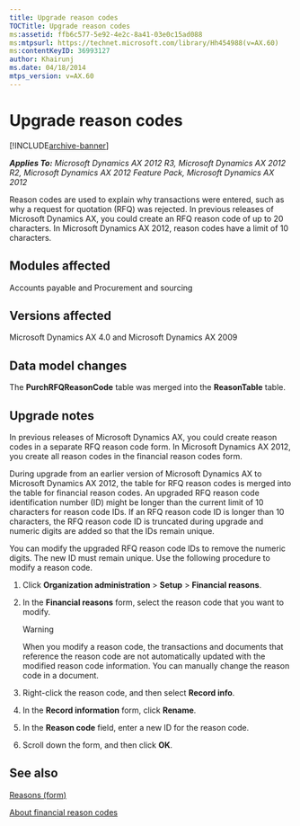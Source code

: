 ```yaml
---
title: Upgrade reason codes
TOCTitle: Upgrade reason codes
ms:assetid: ffb6c577-5e92-4e2c-8a41-03e0c15ad088
ms:mtpsurl: https://technet.microsoft.com/library/Hh454988(v=AX.60)
ms:contentKeyID: 36993127
author: Khairunj
ms.date: 04/18/2014
mtps_version: v=AX.60
---
```


# Upgrade reason codes 


[!INCLUDE[archive-banner](includes/archive-banner.md)]


_**Applies To:** Microsoft Dynamics AX 2012 R3, Microsoft Dynamics AX 2012 R2, Microsoft Dynamics AX 2012 Feature Pack, Microsoft Dynamics AX 2012_

Reason codes are used to explain why transactions were entered, such as why a request for quotation (RFQ) was rejected. In previous releases of Microsoft Dynamics AX, you could create an RFQ reason code of up to 20 characters. In Microsoft Dynamics AX 2012, reason codes have a limit of 10 characters.

## Modules affected

Accounts payable and Procurement and sourcing

## Versions affected

Microsoft Dynamics AX 4.0 and Microsoft Dynamics AX 2009

## Data model changes

The **PurchRFQReasonCode** table was merged into the **ReasonTable** table.

## Upgrade notes

In previous releases of Microsoft Dynamics AX, you could create reason codes in a separate RFQ reason code form. In Microsoft Dynamics AX 2012, you create all reason codes in the financial reason codes form.

During upgrade from an earlier version of Microsoft Dynamics AX to Microsoft Dynamics AX 2012, the table for RFQ reason codes is merged into the table for financial reason codes. An upgraded RFQ reason code identification number (ID) might be longer than the current limit of 10 characters for reason code IDs. If an RFQ reason code ID is longer than 10 characters, the RFQ reason code ID is truncated during upgrade and numeric digits are added so that the IDs remain unique.

You can modify the upgraded RFQ reason code IDs to remove the numeric digits. The new ID must remain unique. Use the following procedure to modify a reason code.

1.  Click **Organization administration** \> **Setup** \> **Financial reasons**.

2.  In the **Financial reasons** form, select the reason code that you want to modify.
    

    > [!WARNING]
    > <P>When you modify a reason code, the transactions and documents that reference the reason code are not automatically updated with the modified reason code information. You can manually change the reason code in a document.</P>



3.  Right-click the reason code, and then select **Record info**.

4.  In the **Record information** form, click **Rename**.

5.  In the **Reason code** field, enter a new ID for the reason code.

6.  Scroll down the form, and then click **OK**.

## See also

[Reasons (form)](https://technet.microsoft.com/library/hh209362\(v=ax.60\))

[About financial reason codes](about-financial-reason-codes.md)

  


